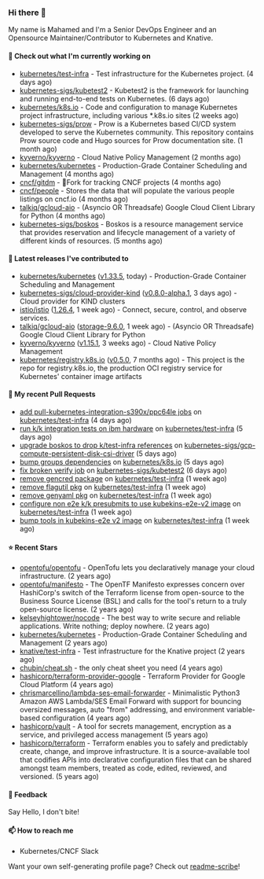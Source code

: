 ### Hi there 👋

My name is Mahamed and I'm a Senior DevOps Engineer and an Opensource Maintainer/Contributor to Kubernetes and Knative.

#### 👷 Check out what I'm currently working on

- [kubernetes/test-infra](https://github.com/kubernetes/test-infra) - Test infrastructure for the Kubernetes project. (4 days ago)
- [kubernetes-sigs/kubetest2](https://github.com/kubernetes-sigs/kubetest2) - Kubetest2 is the framework for launching and running end-to-end tests on Kubernetes. (6 days ago)
- [kubernetes/k8s.io](https://github.com/kubernetes/k8s.io) - Code and configuration to manage Kubernetes project infrastructure, including various *.k8s.io sites (2 weeks ago)
- [kubernetes-sigs/prow](https://github.com/kubernetes-sigs/prow) - Prow is a Kubernetes based CI/CD system developed to serve the Kubernetes community. This repository contains Prow source code and Hugo sources for Prow documentation site.  (1 month ago)
- [kyverno/kyverno](https://github.com/kyverno/kyverno) - Cloud Native Policy Management (2 months ago)
- [kubernetes/kubernetes](https://github.com/kubernetes/kubernetes) - Production-Grade Container Scheduling and Management (4 months ago)
- [cncf/gitdm](https://github.com/cncf/gitdm) - 📜Fork for tracking CNCF projects (4 months ago)
- [cncf/people](https://github.com/cncf/people) - Stores the data that will populate the various people listings on cncf.io (4 months ago)
- [talkiq/gcloud-aio](https://github.com/talkiq/gcloud-aio) - (Asyncio OR Threadsafe) Google Cloud Client Library for Python (4 months ago)
- [kubernetes-sigs/boskos](https://github.com/kubernetes-sigs/boskos) - Boskos is a resource management service that provides reservation and lifecycle management of a variety of different kinds of resources. (5 months ago)

#### 🔭 Latest releases I've contributed to

- [kubernetes/kubernetes](https://github.com/kubernetes/kubernetes) ([v1.33.5](https://github.com/kubernetes/kubernetes/releases/tag/v1.33.5), today) - Production-Grade Container Scheduling and Management
- [kubernetes-sigs/cloud-provider-kind](https://github.com/kubernetes-sigs/cloud-provider-kind) ([v0.8.0-alpha.1](https://github.com/kubernetes-sigs/cloud-provider-kind/releases/tag/v0.8.0-alpha.1), 3 days ago) - Cloud provider for KIND clusters
- [istio/istio](https://github.com/istio/istio) ([1.26.4](https://github.com/istio/istio/releases/tag/1.26.4), 1 week ago) - Connect, secure, control, and observe services.
- [talkiq/gcloud-aio](https://github.com/talkiq/gcloud-aio) ([storage-9.6.0](https://github.com/talkiq/gcloud-aio/releases/tag/storage-9.6.0), 1 week ago) - (Asyncio OR Threadsafe) Google Cloud Client Library for Python
- [kyverno/kyverno](https://github.com/kyverno/kyverno) ([v1.15.1](https://github.com/kyverno/kyverno/releases/tag/v1.15.1), 3 weeks ago) - Cloud Native Policy Management
- [kubernetes/registry.k8s.io](https://github.com/kubernetes/registry.k8s.io) ([v0.5.0](https://github.com/kubernetes/registry.k8s.io/releases/tag/v0.5.0), 7 months ago) - This project is the repo for registry.k8s.io, the production OCI registry service for Kubernetes&#39; container image artifacts

#### 🔨 My recent Pull Requests

- [add pull-kubernetes-integration-s390x/ppc64le jobs](https://github.com/kubernetes/test-infra/pull/35487) on [kubernetes/test-infra](https://github.com/kubernetes/test-infra) (4 days ago)
- [run k/k integration tests on ibm hardware](https://github.com/kubernetes/test-infra/pull/35482) on [kubernetes/test-infra](https://github.com/kubernetes/test-infra) (5 days ago)
- [upgrade boskos to drop k/test-infra references](https://github.com/kubernetes-sigs/gcp-compute-persistent-disk-csi-driver/pull/2165) on [kubernetes-sigs/gcp-compute-persistent-disk-csi-driver](https://github.com/kubernetes-sigs/gcp-compute-persistent-disk-csi-driver) (5 days ago)
- [bump groups dependencies](https://github.com/kubernetes/k8s.io/pull/8480) on [kubernetes/k8s.io](https://github.com/kubernetes/k8s.io) (5 days ago)
- [fix broken verify job](https://github.com/kubernetes-sigs/kubetest2/pull/297) on [kubernetes-sigs/kubetest2](https://github.com/kubernetes-sigs/kubetest2) (6 days ago)
- [remove gencred package](https://github.com/kubernetes/test-infra/pull/35449) on [kubernetes/test-infra](https://github.com/kubernetes/test-infra) (1 week ago)
- [remove flagutil pkg](https://github.com/kubernetes/test-infra/pull/35448) on [kubernetes/test-infra](https://github.com/kubernetes/test-infra) (1 week ago)
- [remove genyaml pkg](https://github.com/kubernetes/test-infra/pull/35446) on [kubernetes/test-infra](https://github.com/kubernetes/test-infra) (1 week ago)
- [configure non e2e k/k presubmits to use kubekins-e2e-v2 image](https://github.com/kubernetes/test-infra/pull/35445) on [kubernetes/test-infra](https://github.com/kubernetes/test-infra) (1 week ago)
- [bump tools in kubekins-e2e v2 image](https://github.com/kubernetes/test-infra/pull/35443) on [kubernetes/test-infra](https://github.com/kubernetes/test-infra) (1 week ago)

#### ⭐ Recent Stars

- [opentofu/opentofu](https://github.com/opentofu/opentofu) - OpenTofu lets you declaratively manage your cloud infrastructure. (2 years ago)
- [opentofu/manifesto](https://github.com/opentofu/manifesto) - The OpenTF Manifesto expresses concern over HashiCorp&#39;s switch of the Terraform license from open-source to the Business Source License (BSL) and calls for the tool&#39;s return to a truly open-source license. (2 years ago)
- [kelseyhightower/nocode](https://github.com/kelseyhightower/nocode) - The best way to write secure and reliable applications. Write nothing; deploy nowhere. (2 years ago)
- [kubernetes/kubernetes](https://github.com/kubernetes/kubernetes) - Production-Grade Container Scheduling and Management (2 years ago)
- [knative/test-infra](https://github.com/knative/test-infra) - Test infrastructure for the Knative project (2 years ago)
- [chubin/cheat.sh](https://github.com/chubin/cheat.sh) - the only cheat sheet you need (4 years ago)
- [hashicorp/terraform-provider-google](https://github.com/hashicorp/terraform-provider-google) - Terraform Provider for Google Cloud Platform (4 years ago)
- [chrismarcellino/lambda-ses-email-forwarder](https://github.com/chrismarcellino/lambda-ses-email-forwarder) - Minimalistic Python3 Amazon AWS Lambda/SES Email Forward with support for bouncing oversized messages, auto &#34;from&#34; addressing, and environment variable-based configuration (4 years ago)
- [hashicorp/vault](https://github.com/hashicorp/vault) - A tool for secrets management, encryption as a service, and privileged access management (5 years ago)
- [hashicorp/terraform](https://github.com/hashicorp/terraform) - Terraform enables you to safely and predictably create, change, and improve infrastructure. It is a source-available tool that codifies APIs into declarative configuration files that can be shared amongst team members, treated as code, edited, reviewed, and versioned. (5 years ago)

#### 💬 Feedback

Say Hello, I don't bite!

#### 📫 How to reach me

- Kubernetes/CNCF Slack

Want your own self-generating profile page? Check out [readme-scribe](https://github.com/muesli/readme-scribe)!


